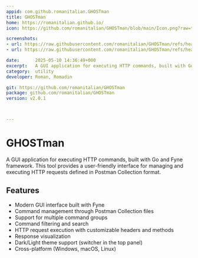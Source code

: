 ```yaml
---
appid: com.github.romanitalian.GHOSTman
title: GHOSTman
home: https://romanitalian.github.io/
icon: https://github.com/romanitalian/GHOSTman/blob/main/Icon.png?raw=true

screenshots:
- url: https://raw.githubusercontent.com/romanitalian/GHOSTman/refs/heads/main/docs/screenshot-GHOSTman-v1.0.0-theme-light.png
- url: https://raw.githubusercontent.com/romanitalian/GHOSTman/refs/heads/main/docs/screenshot-GHOSTman-v1.0.0-theme-dark.png

date:      2025-05-10 14:36:49+000
excerpt:   A GUI application for executing HTTP commands, built with Go and Fyne framework. This tool provides a user-friendly interface for managing and executing HTTP requests defined in Postman Collection format.
category:  utility
developer: Roman, Romadin

git: https://github.com/romanitalian/GHOSTman
package: github.com/romanitalian/GHOSTman
version: v2.0.1



---
```


# GHOSTman
A GUI application for executing HTTP commands, built with Go and Fyne framework. This tool provides a user-friendly interface for managing and executing HTTP requests defined in Postman Collection format.

## Features
- Modern GUI interface built with Fyne
- Command management through Postman Collection files
- Support for multiple command groups
- Command filtering and search
- HTTP request execution with customizable headers and methods
- Response visualization
- Dark/Light theme support (switcher in the top panel)
- Cross-platform (Windows, macOS, Linux)